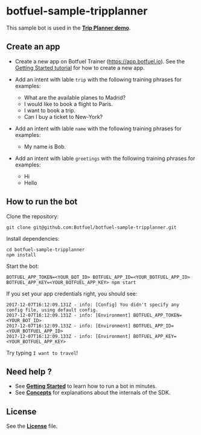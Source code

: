 # botfuel-sample-tripplanner

This sample bot is used in the [**Trip Planner demo**](https://docs.botfuel.io/dialog/demos/trip-planner).

## Create an app

* Create a new app on Botfuel Trainer (https://app.botfuel.io). See the [Getting Started tutorial](https://docs.botfuel.io/platform/tutorials/getting-started) for how to create a new app.

* Add an intent with lable `trip` with the following training phrases for examples:

  * What are the available planes to Madrid?
  * I would like to book a flight to Paris.
  * I want to book a trip.
  * Can I buy a ticket to New-York?

* Add an intent with lable `name` with the following training phrases for examples:

  * My name is Bob.

* Add an intent with lable `greetings` with the following training phrases for examples:
  * Hi
  * Hello

## How to run the bot

Clone the repository:

```shell
git clone git@github.com:Botfuel/botfuel-sample-tripplanner.git
```

Install dependencies:

```shell
cd botfuel-sample-tripplanner
npm install
```

Start the bot:

```shell
BOTFUEL_APP_TOKEN=<YOUR_BOT_ID> BOTFUEL_APP_ID=<YOUR_BOTFUEL_APP_ID> BOTFUEL_APP_KEY=<YOUR_BOTFUEL_APP_KEY> npm start
```

If you set your app credentials right, you should see:

```shell
2017-12-07T16:12:09.131Z - info: [Config] You didn't specify any config file, using default config.
2017-12-07T16:12:09.131Z - info: [Environment] BOTFUEL_APP_TOKEN=<YOUR_BOT_ID>
2017-12-07T16:12:09.133Z - info: [Environment] BOTFUEL_APP_ID=<YOUR_BOTFUEL_APP_ID>
2017-12-07T16:12:09.133Z - info: [Environment] BOTFUEL_APP_KEY=<YOUR_BOTFUEL_APP_KEY>
```

Try typing `I want to travel`!

## Need help ?

* See [**Getting Started**](https://docs.botfuel.io/platform/tutorials/getting-started) to learn how to run a bot in minutes.
* See [**Concepts**](https://docs.botfuel.io/platform/concepts) for explanations about the internals of the SDK.

## License

See the [**License**](LICENSE.md) file.
